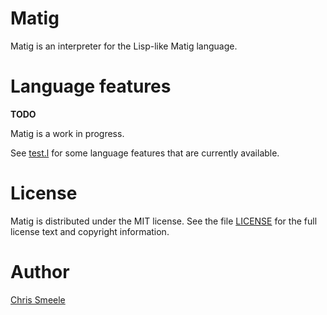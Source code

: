 # Matig

Matig is an interpreter for the Lisp-like Matig language.

# Language features

**TODO**

Matig is a work in progress.

See [test.l](test.l) for some language features that are currently
available.

# License

Matig is distributed under the MIT license. See the file
[LICENSE](LICENSE) for the full license text and copyright information.

# Author

[Chris Smeele](https://github.com/cjsmeele)
